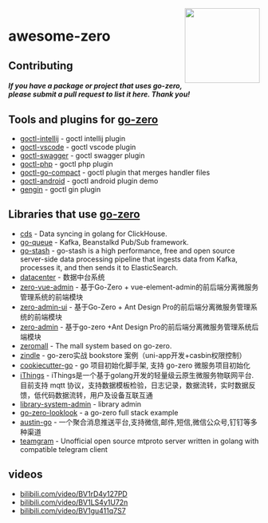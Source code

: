 <img align="right" width="150px" src="https://raw.githubusercontent.com/tal-tech/zero-doc/main/doc/images/go-zero.png">

# awesome-zero

## Contributing

#### *If you have a package or project that uses go-zero, please submit a pull request to list it here. Thank you!*

## Tools and plugins for [go-zero](https://github.com/tal-tech/go-zero)

- [goctl-intellij](https://github.com/zeromicro/goctl-intellij) - goctl intellij plugin
- [goctl-vscode](https://github.com/zeromicro/goctl-vscode) - goctl vscode plugin
- [goctl-swagger](https://github.com/zeromicro/goctl-swagger) - goctl swagger plugin
- [goctl-php](https://github.com/zeromicro/goctl-php) - goctl php plugin
- [goctl-go-compact](https://github.com/zeromicro/goctl-go-compact) - goctl plugin that merges handler files
- [goctl-android](https://github.com/zeromicro/goctl-android) - goctl android plugin demo
- [gengin](https://github.com/MasterJoyHunan/gengin) - goctl gin plugin

## Libraries that use [go-zero](https://github.com/tal-tech/go-zero)

- [cds](https://github.com/tal-tech/cds) - Data syncing in golang for ClickHouse.
- [go-queue](https://github.com/tal-tech/go-queue) - Kafka, Beanstalkd Pub/Sub framework.
- [go-stash](https://github.com/tal-tech/go-stash) - go-stash is a high performance, free and open source server-side data processing pipeline that ingests data from Kafka, processes it, and then sends it to ElasticSearch.
- [datacenter](https://github.com/jackluo2012/datacenter) - 数据中台系统
- [zero-vue-admin](https://github.com/feihua/zero-vue-admin) - 基于Go-Zero + vue-element-admin的前后端分离微服务管理系统的前端模块
- [zero-admin-ui](https://github.com/feihua/zero-admin-ui) - 基于Go-Zero + Ant Design Pro的前后端分离微服务管理系统的前端模块
- [zero-admin](https://github.com/feihua/zero-admin) - 基于go-zero +Ant Design Pro的前后端分离微服务管理系统后端模块
- [zeromall](https://github.com/zeromicro/zeromall) - The mall system based on go-zero.
- [zindle](https://github.com/xiaopenggithub/zindle) - go-zero实战 bookstore 案例（uni-app开发+casbin权限控制）
- [cookiecutter-go](https://github.com/better-go/cookiecutter-go) - go 项目初始化脚手架, 支持 go-zero 微服务项目初始化
- [iThings](https://github.com/i4de/ithings) - iThings是一个基于golang开发的轻量级云原生微服务物联网平台.目前支持 mqtt 协议，支持数据模板检验，日志记录，数据流转，实时数据反馈，低代码数据流转，用户及设备互联互通
- [library-system-admin](https://gitee.com/wu_wen_yi/library-system-admin) - library admin
- [go-zero-looklook](https://github.com/Mikaelemmmm/go-zero-looklook) - a go-zero full stack example
- [austin-go](https://github.com/rxrddd/austin-go) - 一个聚合消息推送平台,支持微信,邮件,短信,微信公众号,钉钉等多种渠道
- [teamgram](https://github.com/teamgram/teamgram-server) - Unofficial open source mtproto server written in golang with compatible telegram client



## videos

- [bilibili.com/video/BV1rD4y127PD](https://www.bilibili.com/video/BV1rD4y127PD)
- [bilibili.com/video/BV1LS4y1U72n](https://www.bilibili.com/video/BV1LS4y1U72n)
- [bilibili.com/video/BV1gu411q7S7](https://www.bilibili.com/video/BV1gu411q7S7)
